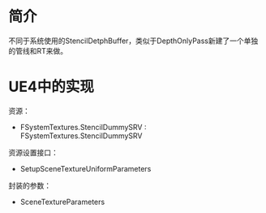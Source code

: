 # 简介
不同于系统使用的StencilDetphBuffer，类似于DepthOnlyPass新建了一个单独的管线和RT来做。

# UE4中的实现
资源：
- FSystemTextures.StencilDummySRV : FSystemTextures.StencilDummySRV 

资源设置接口：
- SetupSceneTextureUniformParameters 

封装的参数：
- SceneTextureParameters